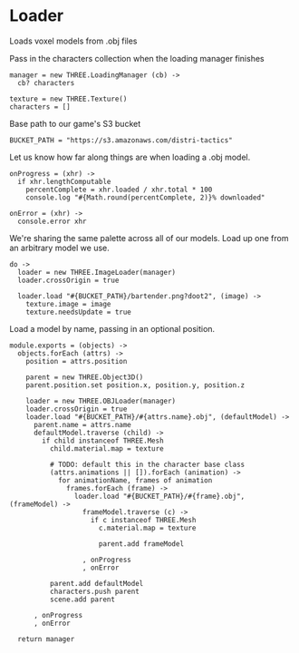 Loader
======

Loads voxel models from .obj files

Pass in the characters collection when the loading manager finishes

    manager = new THREE.LoadingManager (cb) ->
      cb? characters

    texture = new THREE.Texture()
    characters = []

Base path to our game's S3 bucket

    BUCKET_PATH = "https://s3.amazonaws.com/distri-tactics"

Let us know how far along things are when loading a .obj model.

    onProgress = (xhr) ->
      if xhr.lengthComputable
        percentComplete = xhr.loaded / xhr.total * 100
        console.log "#{Math.round(percentComplete, 2)}% downloaded"

    onError = (xhr) ->
      console.error xhr

We're sharing the same palette across all of our models.
Load up one from an arbitrary model we use.

    do ->
      loader = new THREE.ImageLoader(manager)
      loader.crossOrigin = true

      loader.load "#{BUCKET_PATH}/bartender.png?doot2", (image) ->
        texture.image = image
        texture.needsUpdate = true

Load a model by name, passing in an optional position.

    module.exports = (objects) ->
      objects.forEach (attrs) ->
        position = attrs.position

        parent = new THREE.Object3D()
        parent.position.set position.x, position.y, position.z

        loader = new THREE.OBJLoader(manager)
        loader.crossOrigin = true
        loader.load "#{BUCKET_PATH}/#{attrs.name}.obj", (defaultModel) ->
          parent.name = attrs.name
          defaultModel.traverse (child) ->
            if child instanceof THREE.Mesh
              child.material.map = texture

              # TODO: default this in the character base class
              (attrs.animations || []).forEach (animation) ->
                for animationName, frames of animation
                  frames.forEach (frame) ->
                    loader.load "#{BUCKET_PATH}/#{frame}.obj", (frameModel) ->
                      frameModel.traverse (c) ->
                        if c instanceof THREE.Mesh
                          c.material.map = texture

                          parent.add frameModel

                      , onProgress
                      , onError

              parent.add defaultModel
              characters.push parent
              scene.add parent

          , onProgress
          , onError

      return manager
